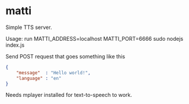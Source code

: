 # matti
Simple TTS server.

Usage: run MATTI_ADDRESS=localhost MATTI_PORT=6666 sudo nodejs index.js

Send POST request that goes something like this

```json
{
    "message"  : "Hello world!",
    "language" : "en"
}
```

Needs mplayer installed for text-to-speech to work.
